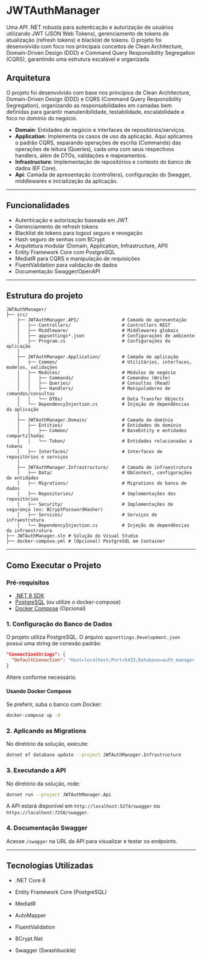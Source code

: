 # JWTAuthManager

Uma API .NET robusta para autenticação e autorização de usuários utilizando JWT (JSON Web Tokens), gerenciamento de tokens de atualização (refresh tokens) e blacklist de tokens. O projeto foi desenvolvido com foco nos principais conceitos de Clean Architecture, Domain-Driven Design (DDD) e Command Query Responsibility Segregation (CQRS), garantindo uma estrutura escalável e organizada.

## Arquitetura

O projeto foi desenvolvido com base nos princípios de Clean Architecture, Domain-Driven Design (DDD) e CQRS (Command Query Responsibility Segregation), organizando as responsabilidades em camadas bem definidas para garantir manutenibilidade, testabilidade, escalabilidade e foco no domínio do negócio.

- **Domain**: Entidades de negócio e interfaces de repositórios/serviços.
- **Application**: Implementa os casos de uso da aplicação. Aqui aplicamos o padrão CQRS, separando operações de escrita (Commands) das operações de leitura (Queries), cada uma com seus respectivos handlers, além de DTOs, validações e mapeamentos.
- **Infrastructure**: Implementação de repositórios e contexto do banco de dados (EF Core).
- **Api**: Camada de apresentação (controllers), configuração do Swagger, middlewares e inicialização da aplicação.

---

## Funcionalidades
- Autenticação e autorização baseada em JWT
- Gerenciamento de refresh tokens
- Blacklist de tokens para logout seguro e revogação
- Hash seguro de senhas com BCrypt
- Arquitetura modular (Domain, Application, Infrastructure, API)
- Entity Framework Core com PostgreSQL
- MediatR para CQRS e manipulação de requisições
- FluentValidation para validação de dados
- Documentação Swagger/OpenAPI

---

## Estrutura do projeto

```
JWTAuthManager/
├── src/
    ├── JWTAuthManager.API/                # Camada de apresentação
    │   ├── Controllers/                   # Controllers REST
    │   ├── Middleware/                    # Middlewares globais
    │   ├── appsettings*.json              # Configurações de ambiente
    │   ├── Program.cs                     # Configurações da aplicação
    │
    ├── JWTAuthManager.Application/        # Camada de aplicação
    │   ├── Common/                        # Utilitários, interfaces, modelos, validações
    │   ├── Modules/                       # Módulos de negócio
    │   │   ├── Commands/                  # Comandos (Write)
    │   │   ├── Queries/                   # Consultas (Read)
    │   │   ├── Handlers/                  # Manipuladores de comandos/consultas
    │   │   └── DTOs/                      # Data Transfer Objects
    │   └── DependencyInjection.cs         # Injeção de dependências da aplicação
    │
    ├── JWTAuthManager.Domain/             # Camada de domínio
    │   ├── Entities/                      # Entidades de domínio
    │   │   ├── Common/                    # BaseEntity e entidades compartilhadas
    │   │   └── Token/                     # Entidades relacionadas a tokens
    │   ├── Interfaces/                    # Interfaces de repositórios e serviços
    │
    ├── JWTAuthManager.Infrastructure/     # Camada de infraestrutura
    │   ├── Data/                          # DbContext, configurações de entidades
    │   ├── Migrations/                    # Migrations do banco de dados
    │   ├── Repositories/                  # Implementações dos repositórios
    │   ├── Security/                      # Implementações de segurança (ex: BCryptPasswordHasher)
    │   ├── Services/                      # Serviços de infraestrutura
    │   └── DependencyInjection.cs         # Injeção de dependências da infraestrutura
├── JWTAuthManager.sln # Solução do Visual Studio
├── docker-compose.yml # (Opcional) PostgreSQL em Container
```

---

## Como Executar o Projeto

### Pré-requisitos

- [.NET 8 SDK](https://dotnet.microsoft.com/download)
- [PostgreSQL](https://www.postgresql.org/) (ou utilize o docker-compose)
- [Docker Compose](https://docs.docker.com/compose/) (Opcional)

### 1. Configuração do Banco de Dados

O projeto utiliza PostgreSQL. O arquivo `appsettings.Development.json` possui uma string de conexão padrão:

```json
"ConnectionStrings": {
  "DefaultConnection": "Host=localhost;Port=5433;Database=auth_manager_db;Username=postgres;Password=MyStrong!Passw0rd;"
}
```

Altere conforme necessário.

#### Usando Docker Compose

Se preferir, suba o banco com Docker:

```sh
docker-compose up -d
```

### 2. Aplicando as Migrations

No diretório da solução, execute:

```sh
dotnet ef database update --project JWTAuthManager.Infrastructure
```

### 3. Executando a API

No diretório da solução, rode:

```sh
dotnet run --project JWTAuthManager.Api
```

A API estará disponível em `http://localhost:5274/swagger` ou `https://localhost:7258/swagger`.

### 4. Documentação Swagger

Acesse `/swagger` na URL da API para visualizar e testar os endpoints.

---

## Tecnologias Utilizadas
- .NET Core 8
- Entity Framework Core (PostgreSQL)
- MediatR
- AutoMapper
- FluentValidation
- BCrypt.Net

- Swagger (Swashbuckle)

